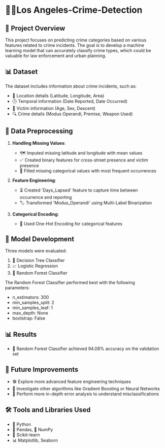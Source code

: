 # 🕵️‍♂️Los Angeles-Crime-Detection


## 🎯 Project Overview
This project focuses on predicting crime categories based on various features related to crime incidents. The goal is to develop a machine learning model that can accurately classify crime types, which could be valuable for law enforcement and urban planning.

## 📊 Dataset
The dataset includes information about crime incidents, such as:
- 📍 Location details (Latitude, Longitude, Area)
- 🕒 Temporal information (Date Reported, Date Occurred)
- 👤 Victim information (Age, Sex, Descent)
- 🔍 Crime details (Modus Operandi, Premise, Weapon Used)

## 🧹 Data Preprocessing
1. **Handling Missing Values**:
   - 🗺️ Imputed missing latitude and longitude with mean values
   - ✅ Created binary features for cross-street presence and victim presence
   - 🔄 Filled missing categorical values with most frequent occurrences

2. **Feature Engineering**:
   - ⏳ Created 'Days_Lapsed' feature to capture time between occurrence and reporting
   - 🏷️ Transformed 'Modus_Operandi' using Multi-Label Binarization

3. **Categorical Encoding**:
   - 🔢 Used One-Hot Encoding for categorical features

## 🤖 Model Development
Three models were evaluated:
1. 🌳 Decision Tree Classifier
2. 📈 Logistic Regression
3. 🌲 Random Forest Classifier

The Random Forest Classifier performed best with the following parameters:
- n_estimators: 300
- min_samples_split: 2
- min_samples_leaf: 1
- max_depth: None
- bootstrap: False

## 📊 Results
- 🎉 Random Forest Classifier achieved 94.08% accuracy on the validation set

## 🚀 Future Improvements
- 🛠️ Explore more advanced feature engineering techniques
- 🧪 Investigate other algorithms like Gradient Boosting or Neural Networks
- 🔬 Perform more in-depth error analysis to understand misclassifications

## 🛠️ Tools and Libraries Used
- 🐍 Python
- 🐼 Pandas, 🔢 NumPy
- 🧠 Scikit-learn
- 📊 Matplotlib, Seaborn
